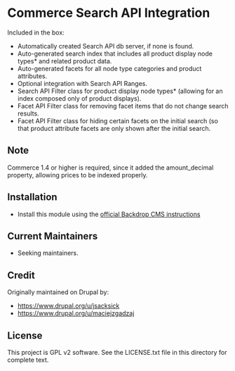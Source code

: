 # Commerce Search API Integration

Included in the box:

- Automatically created Search API db server, if none is found.
- Auto-generated search index that includes all product display node types* and
related product data.
- Auto-generated facets for all node type categories and product attributes.
- Optional integration with Search API Ranges.
- Search API Filter class for product display node types*
(allowing for an index composed only of product displays).
- Facet API Filter class for removing facet items that do not change search
results.
- Facet API Filter class for hiding certain facets on the initial search
(so that product attribute facets are only shown after the initial search.

## Note

Commerce 1.4 or higher is required, since it added the amount_decimal property,
allowing prices to be indexed properly.

## Installation

- Install this module using the [official Backdrop CMS instructions](https://backdropcms.org/guide/modules)

## Current Maintainers

- Seeking maintainers.

## Credit

Originally maintained on Drupal by:

- <https://www.drupal.org/u/jsacksick>
- <https://www.drupal.org/u/maciejzgadzaj>

## License

This project is GPL v2 software. See the LICENSE.txt file in this directory for
complete text.
